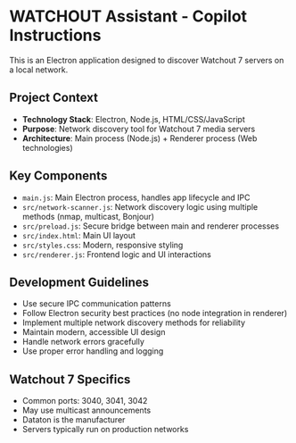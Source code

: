 <!-- Use this file to provide workspace-specific custom instructions to Copilot. For more details, visit https://code.visualstudio.com/docs/copilot/copilot-customization#_use-a-githubcopilotinstructionsmd-file -->

# WATCHOUT Assistant - Copilot Instructions

This is an Electron application designed to discover Watchout 7 servers on a local network.

## Project Context
- **Technology Stack**: Electron, Node.js, HTML/CSS/JavaScript
- **Purpose**: Network discovery tool for Watchout 7 media servers
- **Architecture**: Main process (Node.js) + Renderer process (Web technologies)

## Key Components
- `main.js`: Main Electron process, handles app lifecycle and IPC
- `src/network-scanner.js`: Network discovery logic using multiple methods (nmap, multicast, Bonjour)
- `src/preload.js`: Secure bridge between main and renderer processes
- `src/index.html`: Main UI layout
- `src/styles.css`: Modern, responsive styling
- `src/renderer.js`: Frontend logic and UI interactions

## Development Guidelines
- Use secure IPC communication patterns
- Follow Electron security best practices (no node integration in renderer)
- Implement multiple network discovery methods for reliability
- Maintain modern, accessible UI design
- Handle network errors gracefully
- Use proper error handling and logging

## Watchout 7 Specifics
- Common ports: 3040, 3041, 3042
- May use multicast announcements
- Dataton is the manufacturer
- Servers typically run on production networks

